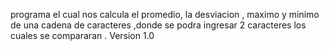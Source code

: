programa el cual nos calcula el promedio, la desviacion , maximo y minimo de una cadena de caracteres ,donde se podra ingresar 2 caracteres los cuales se compararan . Version 1.0
